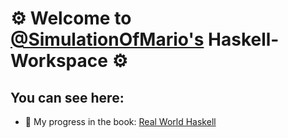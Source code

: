 # ⚙️ Welcome to [@SimulationOfMario's](https://github.com/SimulationOfMario) Haskell-Workspace ⚙️
## You can see here:
  - 📖 My progress in the book: [Real World Haskell](https://book.realworldhaskell.org/) 
